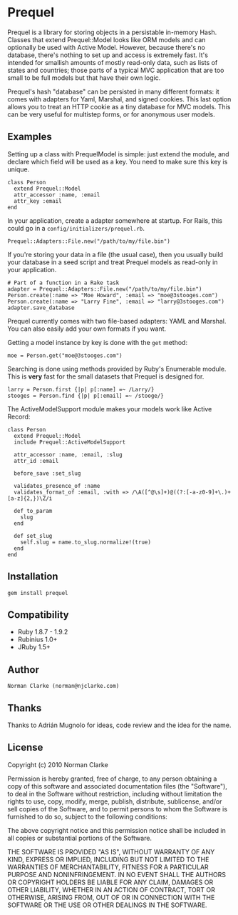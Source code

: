 # Prequel

Prequel is a library for storing objects in a persistable in-memory Hash.
Classes that extend Prequel::Model looks like ORM models and can optionally be
used with Active Model. However, because there's no database, there's nothing to
set up and access is extremely fast. It's intended for smallish amounts of
mostly read-only data, such as lists of states and countries; those parts of a
typical MVC application that are too small to be full models but that have their
own logic.

Prequel's hash "database" can be persisted in many different formats: it comes
with adapters for Yaml, Marshal, and signed cookies. This last option allows you
to treat an HTTP cookie as a tiny database for MVC models. This can be very
useful for multistep forms, or for anonymous user models.

## Examples

Setting up a class with PrequelModel is simple: just extend the module,
and declare which field will be used as a key. You need to make sure this
key is unique.

    class Person
      extend Prequel::Model
      attr_accessor :name, :email
      attr_key :email
    end

In your application, create a adapter somewhere at startup. For Rails, this could
go in a `config/initializers/prequel.rb`.

    Prequel::Adapters::File.new("/path/to/my/file.bin")

If you're storing your data in a file (the usual case), then you usually build
your database in a seed script and treat Prequel models as read-only in your
application.

    # Part of a function in a Rake task
    adapter = Prequel::Adapters::File.new("/path/to/my/file.bin")
    Person.create(:name => "Moe Howard", :email => "moe@3stooges.com")
    Person.create(:name => "Larry Fine", :email => "larry@3stooges.com")
    adapter.save_database

Prequel currently comes with two file-based adapters: YAML and Marshal. You can
also easily add your own formats if you want.

Getting a model instance by key is done with the `get` method:

    moe = Person.get("moe@3stooges.com")

Searching is done using methods provided by Ruby's Enumerable module. This is
**very** fast for the small datasets that Prequel is designed for.

    larry = Person.first {|p| p[:name] =~ /Larry/}
    stooges = Person.find {|p| p[:email] =~ /stooge/}

The ActiveModelSupport module makes your models work like Active Record:

    class Person
      extend Prequel::Model
      include Prequel::ActiveModelSupport

      attr_accessor :name, :email, :slug
      attr_id :email

      before_save :set_slug

      validates_presence_of :name
      validates_format_of :email, :with => /\A([^@\s]+)@((?:[-a-z0-9]+\.)+[a-z]{2,})\Z/i

      def to_param
        slug
      end

      def set_slug
        self.slug = name.to_slug.normalize!(true)
      end
    end

## Installation

    gem install prequel

## Compatibility

* Ruby 1.8.7 - 1.9.2
* Rubinius 1.0+
* JRuby 1.5+

## Author

    Norman Clarke (norman@njclarke.com)

## Thanks

Thanks to Adrián Mugnolo for ideas, code review and the idea for the name.

## License

Copyright (c) 2010 Norman Clarke

Permission is hereby granted, free of charge, to any person obtaining a copy of
this software and associated documentation files (the "Software"), to deal in
the Software without restriction, including without limitation the rights to
use, copy, modify, merge, publish, distribute, sublicense, and/or sell copies of
the Software, and to permit persons to whom the Software is furnished to do so,
subject to the following conditions:

The above copyright notice and this permission notice shall be included in all
copies or substantial portions of the Software.

THE SOFTWARE IS PROVIDED "AS IS", WITHOUT WARRANTY OF ANY KIND, EXPRESS OR
IMPLIED, INCLUDING BUT NOT LIMITED TO THE WARRANTIES OF MERCHANTABILITY, FITNESS
FOR A PARTICULAR PURPOSE AND NONINFRINGEMENT. IN NO EVENT SHALL THE AUTHORS OR
COPYRIGHT HOLDERS BE LIABLE FOR ANY CLAIM, DAMAGES OR OTHER LIABILITY, WHETHER
IN AN ACTION OF CONTRACT, TORT OR OTHERWISE, ARISING FROM, OUT OF OR IN
CONNECTION WITH THE SOFTWARE OR THE USE OR OTHER DEALINGS IN THE SOFTWARE.
